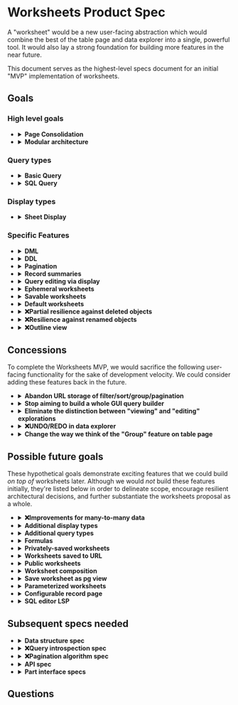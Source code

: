 # Worksheets Product Spec

A "worksheet" would be a new user-facing abstraction which would combine the best of the table page and data explorer into a single, powerful tool. It would also lay a strong foundation for building more features in the near future.

This document serves as the highest-level specs document for an initial "MVP" implementation of worksheets.

## Goals

### High level goals

- <details>
    <summary><b>Page Consolidation</b></summary>

    ---

    Worksheets would unify the table page and the data explorer into a single abstraction with (almost) all the features of both.

    Rationale:
    
    - Currently, there are things you can do in the table page but _not_ the data explorer. For example: edit cells, display record summaries, group rows visually, filter/sort via column header cells, modify display options, drag to re-order columns, and more.
    - Likewise there are things you can do in the data explorer but can't do in the table page. For example: view columns from related tables, summarize data, hide columns, save view settings, and more.
    - Many of the above features would be very useful in combination. For example: view columns from related tables _and_ edit cells.

    ---
    </details>


- <details>
    <summary><b>Modular architecture</b></summary>

    ---

    The worksheet system would be split into two polymorphic parts: the "query" and the "display". One worksheet would always have one query and one display, but each part could be swapped out for a different part of the same type.

    Query types could hypothetically be:

    - A simplistic GUI with filtering and sorting akin to the table page
    - An SQL editor
    - An AI query generator with natural language input
    - An elaborate GUI query builder with a rich drag-and-drop interface

    Display types could hypothetically be:

    - A sheet view akin to the table page, where users can perform data entry
    - An interactive scatter plot, allowing you to click on dots to see/edit more fields
    - A calendar view of data, allowing you to input data too
    - A map view displaying GIS data

    The user would be able to **combine any query type with any display type**.

    Rationale:
    
    - This loosely-coupled architecture would pave the road for a future where we can rapidly develop additional query types and display types by building them in isolation.
    - With more query types and display types in the future, multiplicative combinations would make the worksheets system incredibly powerful.

    For the worksheets MVP, we'd would implement two query types **Basic** and **SQL**, plus one display type: **Sheet**.
    
    ---
    </details>

### Query types

- <details>
    <summary><b>Basic Query</b></summary>

    ---

    The Basic Query would be the "easy to use" query option — and the default query type for a new worksheet.
    
    Like the data explorer:

    - You would choose a **base table** and set of **result columns**.
    - You could choose result columns from the base table or any tables related through forward or reverse FK relationships.

    Unlike the data explorer:

    - There would be no limit on the number of FK relationships used to traverse related tables when selecting result columns.
    - Aggregation would be mandatorily applied to any columns selected through reverse FK relationships. For example if your base table is Authors, you could add `"Books".id`, but you'd need to choose an aggregation function like `count` or `array_agg`. Or if your base is Books, then you'd be able to add the related author's `"First Name"` column in a straightforward manner, without any option to add aggregation.
    - You would be able to rearrange the result columns after adding them. Note that this is in the _query_, not the display. Imagine a UI similar to our current record summary template builder — it allows your to drag to re-order the columns you've chosen.
    - There would be an easy mechanism to _add all columns within the base table_. This would not be the same as `SELECT *`. Instead, all columns would be added sequentially into the query definition using the order in which they occur in PostgreSQL. This way, the user would be free to remove and rearrange columns at will.

    Like the table page:
    
    - It would allow you to perform simple filtering and sorting (on any result column) via a GUI.

    Unlike the table page:

    - There would be no "Group" option. See "Outline view" below for the new feature that would replace that functionality.

    Additionally:

    - You would be able to convert a Basic Query into an SQL Query.

    ---
    </details>


- <details>
    <summary><b>SQL Query</b></summary>

    ---

    The SQL Query type would allow users to manually enter SQL into Mathesar.

    You would _not_ be able to convert an SQL query into a Basic query.

    Rationale:

    - Users have upvoted our [SQL roadmap discussion](https://github.com/mathesar-foundation/mathesar/discussions/2277)
    - One user [said](https://github.com/mathesar-foundation/mathesar/discussions/3550#discussioncomment-9185862) _"i would be satisfied if the Data Explorer required you to use raw SQL to construct queries"_ and also gave some [example queries](https://github.com/mathesar-foundation/mathesar/discussions/3532#discussioncomment-9153129).
    - With the worksheets system supporting SQL, we'd have a solid foundation to build other query types later by building things that _generate_ SQL, for example natural language querying via LLM.

    ---
    </details>

### Display types

- <details>
    <summary><b>Sheet Display</b></summary>

    ---

    The Sheet display type would function similar to the sheet interface on the table page, ideally with a minimal amount of regression in functionality. (More of its features are described within separate "goals" below.)

    The Sheet would have the following user-editable configuration:

    - Display options for all columns (mirroring the column metadata we currently have)
    - Customized column widths
    - Record summary configuration for FK columns (described in more detail below)

    ---
    </details>

### Specific Features

- <details>
    <summary><b>DML</b></summary>

    ---

    Within the some display types, the user should be able to **edit data**.
    
    - For example, with the Sheet display type, the user should be able to add records, delete records, and edit cells.
    - This should be possible regardless of the query type. So for example, the user should be able to query via SQL and then edit cells.
    - The worksheet system will thus need a mechanism to trace down the origins of each cell _regardless of the query type_.
    - Other (future) display types might implement data modification too, for example a calendar view in which people can add/edit events. So the data origin tracing mechanism needs to be general-purpose enough to work with polymorphic queries and displays.
    - Not all cells necessarily need to be editable. The more we can make editable, the better, but some are obviously impossible, and that's okay.

    ---
    </details>

- <details>
    <summary><b>DDL</b></summary>

    ---

    From the Sheet display, we should support the same DDL operations that the table page currently supports. This means the display needs to understand the origin of each column so that it can modify it.

    There are a great deal of UX problems to solve here. For example... How do we communicate the difference between removing a column from the query and dropping the column from an underlying table? Same question for inserting. Subsequent specs will answer UX questions like these.

    This means that, for the worksheets MVP, we would not attempt to build some sort of schema-level UI for DDL operations. Instead, Mathesar's means of DDL would be a worksheet with a Sheet display.

    ---
    </details>

- <details>
    <summary><b>Pagination</b></summary>

    ---

    Control over pagination would be delegated to the _display_ — not the _query_. This means that in order to send a query to PostgreSQL, the worksheet system would need to combine the query's definition with the pagination set in the display — and it would need to be able to do it for all query types (including SQL). It also means that all display types would need to implement their own pagination UI.

    ---
    </details>

- <details>
    <summary><b>Record summaries</b></summary>

    ---

    Like the current table page, the Sheet display would:

    - Be capable of displaying record summaries for FK columns.
    - Allow the user to configure the record summary template.

    Additionally, the Sheet display would also:

    - Allow users to configure the record summary template on a _per-column_ basis, rather than _per-table_. Configuring it _per-table_ would no longer be possible.
    - Allow users to disable record summary display on a per-column basis, displaying the raw values instead.

    Notes:

    - The record summary configuration would be stored inside the Sheet configuration inside the worksheet.
    - Record summary configuration is more than just a display option because it affects what we need to send to PostgreSQL. So, somewhat like pagination, the worksheet system would delegate control over record summaries to the _display_. The display would be responsible for informing the worksheet about the record summaries it needs, and the worksheet would combine that information with the query definition to formulate a full query to send to PostgreSQL
    
    Other changes:

    - With the record summary template being moved to storage per-column instead of per-table, the only place left that we'd need to use per-table record summaries is on the record page. On that page we use the record summary to generate the page title. To allow the user to still configure the template on a per-table basis, we'd add a mechanism to the record page for doing so. And to store this configuration, we'd continue using our the record summary template field in our TableMetadata model.

    ---
    </details>

- <details>
    <summary><b>Query editing via display</b></summary>

    ---

    The worksheet container would have a mechanism to allow some small query mutations to be performed _via the display_. Only certain query types and certain display types would support query editing via display. For the worksheets MVP, it would be the Basic Query and the Sheet Display.

    Here are the cases we need to handle for the MVP:

    - Re-ordering query columns via drag-and-drop on column headers in display.
    - Remove query column via context menu in display
    - Add/remove filter/sort conditions via context menu in display

    And during implementation we should consider the following future possibilities while making architectural decisions:

    - a calendar display which sets filters in order to return only the records relevant within the current time window
    - a map display which sets similar filters
    ---
    </details>

- <details>
    <summary><b>Ephemeral worksheets</b></summary>

    ---

    Similar to explorations, the user should be able to build a worksheet and use all of its features _without_ saving it.

    ---
    </details>

- <details>
    <summary><b>Savable worksheets</b></summary>

    ---

    Similar to explorations, the user should be able to save a worksheet. 
    
    - Each saved worksheet would:
        - live inside a schema.
        - have a name, unique among all the worksheets within the same schema.
    - All database collaborators would be able to modify the definition of saved worksheets and re-save them.
    - It would not be possible to move the worksheet to a different schema.
    - The worksheet interface would visually indicate the save status to users, making it clear whether the definition of a saved worksheet has been modified since it was last saved.
    - On the Schema page, Mathesar would list Saved Worksheets instead of explorations.

    Unlike explorations:

    - The user would also have the option to save worksheet changes _as a new worksheet_.

    ---
    </details>

- <details>
    <summary><b>Default worksheets</b></summary>

    ---

    The Worksheets MVP project would replace the current Table Page with a worksheet interface.
    
    Here is how it would work:

    - The Schema Page would still show a list of tables (as it currently does).
    - Clicking on a table within the list would open the "Default Worksheet" for that table.
    - The Default worksheet would either be:
        - An _auto-generated_ default worksheet, or
        - A _customized_ default worksheet
    - An auto-generated default worksheets would have:
        - A **Basic Query** with:
            - All columns in the table, in the order from PostgreSQL.
            - No filter conditions
            - One sort condition applied on the primary key if possible
        - A **Sheet Display** with default configuration
    - The user would be able to freely modify the auto-generated worksheet, with their changes triggering the "unsaved changes" visual indicator.
    - With any unsaved changes, the user would be able to save the auto-generated worksheet as a new named worksheet.
    - With _certain types of unsaved changes_, the user would also be able to save their changes by _updating the default worksheet_. Mathesar would only allow this action when:
        - The query is not missing any columns from the base table, and
        - The query doesn't have any extra columns not present in the base table, and
        - THe query doesn't have filter conditions
    - Customized default worksheets would serve as a metadata container, allowing the worksheet system to entirely replace our current column metadata and replace some of our current table metadata.

    This means there would be four kinds of worksheets:

    - Ephemeral worksheets (built from scratch and not saved)
    - Named worksheets (saved with a name)
    - Auto-generated default worksheets (representing a table, unsaved)
    - Customized default worksheets (saved, but associated with a table instead of a name)

    When a new column is added to a table:

    - Ephemeral worksheets and named worksheets would be unaffected. Users would need to manually add the new column to see its data.
        - In some cases, users might not expect this behavior. For example if they begin with a default worksheet, resize a column, then save a new named worksheet, the named worksheet won't get new columns added to it. Thus, we would employ the following mitigation strategies to help give users the correct expectations. When saving a default worksheet as a named worksheet, the UI would make this "new-column" behavior clear to users. When adding a new column to a table, the UI would also mention this behavior.
    - Auto-generated default worksheets would automatically see the new column when generated.
    - Customized default worksheets are trickier... Since the default worksheet serves as a representation of the table, the new column _must_ display automatically. But a customized worksheet already holds state which lists columns. To solve this source-of-truth problem,  Mathesar would reconcile the worksheet's columns with the PostgreSQL columns before loading a customized default worksheet. If the worksheet is missing a column, then the new column would be added and the customized default worksheet would be updated before it is loaded. The user would see the new column, and all changes would be saved already.

    ---
    </details>

- <details>
    <summary><b>❌Partial resilience against deleted objects</b></summary>

    ---

    TODO

    Rationale:

    ---
    </details>

- <details>
    <summary><b>❌Resilience against renamed objects</b></summary>

    ---

    TODO

    Rationale:

    ---
    </details>

- <details>
    <summary><b>❌Outline view</b></summary>

    ---

    TODO

    Rationale:

    ---
    </details>

## Concessions

To complete the Worksheets MVP, we would sacrifice the following user-facing functionality for the sake of development velocity. We could consider adding these features back in the future.

- <details>
    <summary><b>Abandon URL storage of filter/sort/group/pagination</b></summary>

    ---

    Currently, the Table Page has a nice feature to serialize the filter/sort/group/pagination settings into the URL so that you can bookmark or share a link to a table with it being pre-filtered.
    
    We would not attempt to replicate this functionality within the Worksheets MVP.

    ---
    </details>

- <details>
    <summary><b>Stop aiming to build a whole GUI query builder</b></summary>

    ---

    Currently, the Data Explorer attempts to provide a GUI query builder. However, our user testing has demonstrated that it does a very poor job of striking a balance between power and ease of use. It often falls into an uncanny valley between the two, being underpowered and too difficult to use.

    In the worksheets MVP, the "Basic Query" would offer ease of use, and the "SQL Query" would offer power.

    ---
    </details>

- <details>
    <summary><b>Eliminate the distinction between "viewing" and "editing" explorations</b></summary>

    ---

    Currently, the Data Explorer has separate pages for viewing vs editing a saved exploration.

    In the worksheets MVP, there would be no separate "view" page. It would just be one page where the user can run the worksheet and edit its definition.

    ---
    </details>

- <details>
    <summary><b>❌UNDO/REDO in data explorer</b></summary>

    ---

    TODO

    ---
    </details>

- <details>
    <summary><b>Change the way we think of the "Group" feature on table page</b></summary>

    ---

    The "Group" feature currently available on the table page would be replaced by the "Outline View" (described in the Goals section above). This would likely be a net-win but could potentially result in some minor regressions in functionality depending on the final implementation.

    ---
    </details>


## Possible future goals

These hypothetical goals demonstrate exciting features that we could build _on top of_ worksheets later. Although we would _not_ build these features initially, they're listed below in order to delineate scope, encourage resilient architectural decisions, and further substantiate the worksheets proposal as a whole.

- <details>
    <summary><b>❌Improvements for many-to-many data</b></summary>

    ---

    TODO

    - Allow users to display multiple record summaries in a single cell when the cell is an `array_agg` of primary key cells.

    Rationale:

    ---
    </details>

- <details>
    <summary><b>Additional display types</b></summary>

    ---

    Each of these additional display types would accept their own special configuration to control the mapping between result columns and the rendering of the display. The worksheet container would present that configuration UI to the user within an inspector panel.

    - **Charts and graphs** — e.g. scatter plot, line chart, bar chart, pie char, etc.
    - **Calendar display** — e.g. where the user would be able to move through months or weeks or days, see events, and edit events too
    - **Map display** — The base map would be set via configuration, possibly with API keys used for lookup of base map tiles (e.g. Mapbox, Google). Then the user could configure geometry to display atop the base map by selecting columns from the result set. There could even be mouse interactions to select geometry for more detailed inspection of other fields not displayed on the map.
    - **Card view** — The user could configure fields displayed on the card, plus the action to take when clicking the card.

    ---
    </details>

- <details>
    <summary><b>Additional query types</b></summary>

    ---

    - **GUI query builder** — Perhaps at some point we'd want to take a second stab at building something like the data explorer's GUI query builder — but better. This could be implemented as a drop-in query type.
    - **AI query** — This would take natural language input, combine it with Mathesar's knowledge of the schema, and use an AI model to generate SQL.

    ---
    </details>

- <details>
    <summary><b>Formulas</b></summary>

    ---

    Within the "Basic Query", we could extend the UI for entering filter conditions and result columns by providing a **GUI _expression_ builder**. This would be _much_ easier to design and build than a fully-fledged GUI _query_ builder because the problem is much narrower in scope. So I think we actually _could_ design and implement something with the right mix of power and ease-of-use. It would allow the user to (for example) add a calculated result column which shows the sum of two fields; or filter on two columns being equal to each other.

    ---
    </details>

- <details>
    <summary><b>Privately-saved worksheets</b></summary>

    ---

    In addition to saving worksheets within the group of collaborators, users might want to save worksheets to their own user account. The main use case here would not be "privacy" per set, but rather that people commonly want to experiment or dabble around without cluttering up the workspace of other users.

    ---
    </details>

- <details>
    <summary><b>Worksheets saved to URL</b></summary>

    ---

    The entire worksheet definition could theoretically be serialized into the URL client-side, as we currently do for the filter/sort/group/pagination params. This would allow ephemeral worksheets to be shared via the URL. 
    
    Since the worksheet definition could become quite large, an alternate approach would be to permanently save every worksheet definition within the internal database every time a worksheet is run. We could index it on its hash. Then on the client we could update the URL with a new hash whenever the worksheet definition is modified. This would allow worksheets to _effectively_ be ephemeral (because the user wouldn't need to bother with naming them or finding a place to save them), and the URL would be kept concise for easy sharing.

    ---
    </details>

- <details>
    <summary><b>Public worksheets</b></summary>

    ---

    We could resurrect our killed "public sharing" feature as follows:

    1. We'd have a model in the internal database called `WorksheetShare` with the following fields:

        - `worksheet` - a reference to a saved worksheet
        - `role` - a reference to a saved role password
        - `slug` - (unique) a small text field used to lookup the share.

    1. When anonymous visit a URL with the slug, the worksheet would be rendered and the user would be given access to it through the corresponding PostgreSQL role.

    This could even allow people to set up anonymously _writable_ worksheets! So we'd need to UI to warn people of the implications here.

    The worksheet _definition_ would not be writable by anonymous users.

    ---
    </details>

- <details>
    <summary><b>Worksheet composition</b></summary>

    ---

    It would be cool to base a worksheet's query on top of the query used in another saved worksheet. This would allow the user to define query pipelines with the ability to view, edit, and reuse each step in isolation.

    To expose this feature in raw SQL, we could have a "magic" schema name, configurable per-database, that would refer to the worksheets stored within the database. It could default simply to `worksheets` for simplicity. And the user could change the configuration to another name in the case that they actually had a real schema with that name.

    ---
    </details>

- <details>
    <summary><b>Save worksheet as pg view</b></summary>

    ---

    Mathesar could save the query as a PostgreSQL view and replace the query definition with simply selecting from the view.

    ---
    </details>

- <details>
    <summary><b>Parameterized worksheets</b></summary>

    ---

    1. A worksheet could define a set of parameters with names and types.
    1. The query would be able to reference parameters in certain places. For example, a Basic query would be able to reference parameters in filter values. A SQL query would ideally be able to reference parameters too, but we'd need to be clever about figuring out a parser-friendly way to do this.
    1. In order to execute, the worksheet would need to have values supplied for these parameters. In building the worksheet, the user could supply sample values to be used.
    1. The worksheet could be embedded into other contexts which can supply parameters, (e.g. the record page)

    ---
    </details>

- <details>
    <summary><b>Configurable record page</b></summary>

    ---

    Using parameterized worksheets, the user could configure any number of worksheets to display on the record page, replacing the current "table widgets" as needed.

    ---
    </details>

- <details>
    <summary><b>SQL editor LSP</b></summary>

    ---

    Supabase has been developing a [PostgreSQL language server](https://github.com/supabase-community/postgres_lsp) that we could plug into our SQL editor to provide a really nice experience for query authoring.

    ---
    </details>


## Subsequent specs needed

- <details>
    <summary><b>Data structure spec</b></summary>

    ---

    This spec must describe the following data structures:

    - a "Basic Query" instance
    - a "SQL Query" instance
    - a "Sheet" display configuration
    - a whole worksheet instance, including
        - how its contained query and display definitions would be stored
        - how it would be saved to the internal database, along with its name

    Must specify how these data structures reference database objects. Do they use OIDs, names, or some combination thereof. In the display, how would the column display options (e.g. customized width) be associated with columns? Names? Indexes? Both?

    ---
    </details>

- <details>
    <summary><b>❌Query introspection spec</b></summary>

    ---

    In order to satisfy the DML and DDL goals, 
    

    ---
    </details>

- <details>
    <summary><b>❌Pagination algorithm spec</b></summary>

    ---

    In order to 
    

    ---
    </details>

- <details>
    <summary><b>API spec</b></summary>

    ---

    This spec must describe all RPC methods, parameters, and return values required for implementation.

    ---
    </details>

- <details>
    <summary><b>Part interface specs</b></summary>

    ---

    The worksheet container would orchestrate communication between query and display by passing the each part a set of dependencies. Here, we specify what each part needs to be able to do:

    For example, the query part needs to be able to:

    - Statically inform the container whether it supports re-ordering columns. _(The Basic Query would. The SQL Query would not)_.
    - Imperatively receive instructions from the container to re-order its columns.
    - Imperatively send its query definition to the container when changed.
    - _etc..._

    For example, the display part needs to be able to:

    - Reactively know whether the query is capable of re-ordering its columns.
    - _etc..._

    We need to flesh these out, ideally as TypeScript interfaces.

    ---
    </details>


## Questions



